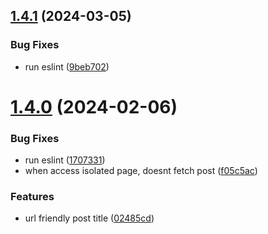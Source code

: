 ## [1.4.1](https://github.com/allbertuu/blog-do-alberto/compare/v1.4.0...v1.4.1) (2024-03-05)


### Bug Fixes

* run eslint ([9beb702](https://github.com/allbertuu/blog-do-alberto/commit/9beb7022f4f1a76763cd8fb4cdde5ed269c1e76a))

# [1.4.0](https://github.com/allbertuu/blog-do-alberto/compare/v1.3.0...v1.4.0) (2024-02-06)


### Bug Fixes

* run eslint ([1707331](https://github.com/allbertuu/blog-do-alberto/commit/1707331d1d83770111ff53990ceba88c90199ed0))
* when access isolated page, doesnt fetch post ([f05c5ac](https://github.com/allbertuu/blog-do-alberto/commit/f05c5ac165a7de4bf6e5691273622b34b05cdaaf))


### Features

* url friendly post title ([02485cd](https://github.com/allbertuu/blog-do-alberto/commit/02485cd358b276c0fc23c5eb4d882b92b9260705))
